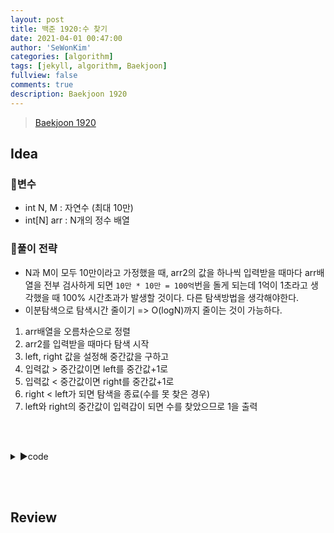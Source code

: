 ```yaml
---
layout: post
title: 백준 1920:수 찾기
date: 2021-04-01 00:47:00
author: 'SeWonKim'
categories: [algorithm]
tags: [jekyll, algorithm, Baekjoon]
fullview: false
comments: true
description: Baekjoon 1920
---
```


> [Baekjoon 1920](https://www.acmicpc.net/problem/1920)

## Idea

### 🥚변수

- int N, M : 자연수 (최대 10만)
- int[N] arr : N개의 정수 배열

### 🍳풀이 전략

- N과 M이 모두 10만이라고 가정했을 때, arr2의 값을 하나씩 입력받을 때마다 arr배열을 전부 검사하게 되면 `10만 * 10만 = 100억`번을 돌게 되는데 1억이 1초라고 생각했을 때 100% 시간초과가 발생할 것이다. 다른 탐색방법을 생각해야한다.
- 이분탐색으로 탐색시간 줄이기 => O(logN)까지 줄이는 것이 가능하다.

1. arr배열을 오름차순으로 정렬
2. arr2를 입력받을 때마다 탐색 시작
3. left, right 값을 설정해 중간값을 구하고
4. 입력값 > 중간값이면 left를 중간값+1로
5. 입력값 < 중간값이면 right를 중간값+1로
6. right < left가 되면 탐색을 종료(수를 못 찾은 경우)
7. left와 right의 중간값이 입력갑이 되면 수를 찾았으므로 1을 출력

&nbsp;  
&nbsp;


<details>
<summary>▶️code</summary>
<div markdown="1">

```java

```

</div>
</details>

&nbsp;  
&nbsp;

## Review


&nbsp;  
&nbsp;
